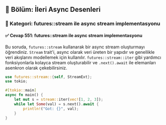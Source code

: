 ## 📘 Bölüm: İleri Async Desenleri  
### 🔹 Kategori: futures::stream ile async stream implementasyonu  
#### ✅ Cevap 551: futures::stream ile async stream implementasyonu

Bu soruda, `futures::stream` kullanarak bir async stream oluşturmayı öğrendiniz. `Stream` trait'i, async olarak veri üreten bir yapıdır ve genellikle veri akışlarını modellemek için kullanılır. `futures::stream::iter` gibi yardımcı fonksiyonlarla kolayca stream oluşturabilir ve `.next().await` ile elemanları asenkron olarak çekebilirsiniz.

```rust
use futures::stream::{self, StreamExt};
use tokio;

#[tokio::main]
async fn main() {
    let mut s = stream::iter(vec![1, 2, 3]);
    while let Some(val) = s.next().await {
        println!("Got: {}", val);
    }
}
```
